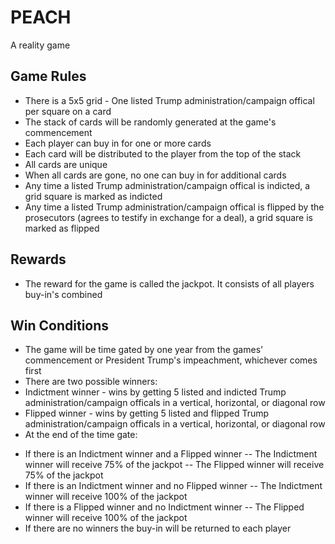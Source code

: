# PEACH
A reality game

Game Rules
----
- There is a 5x5 grid - One listed Trump administration/campaign offical per square on a card
- The stack of cards will be randomly generated at the game's commencement
- Each player can buy in for one or more cards
- Each card will be distributed to the player from the top of the stack
- All cards are unique
- When all cards are gone, no one can buy in for additional cards
- Any time a listed Trump administration/campaign offical is indicted, a grid square is marked as indicted
- Any time a listed Trump administration/campaign offical is flipped by the prosecutors (agrees to testify in exchange for a deal), a grid square is marked as flipped

Rewards
----
- The reward for the game is called the jackpot. It consists of all players buy-in's combined

Win Conditions
----
* The game will be time gated by one year from the games' commencement or President Trump's impeachment, whichever comes first
* There are two possible winners:
* Indictment winner - wins by getting 5 listed and indicted Trump administration/campaign officals in a vertical, horizontal, or diagonal row
* Flipped winner - wins by getting 5 listed and flipped Trump administration/campaign officals in a vertical, horizontal, or diagonal row
* At the end of the time gate:
 - If there is an Indictment winner and a Flipped winner
  -- The Indictment winner will receive 75% of the jackpot
  -- The Flipped winner will receive 75% of the jackpot
 - If there is an Indictment winner and no Flipped winner
  -- The Indictment winner will receive 100% of the jackpot
 - If there is a Flipped winner and no Indictment winner
  -- The Flipped winner will receive 100% of the jackpot
 - If there are no winners the buy-in will be returned to each player